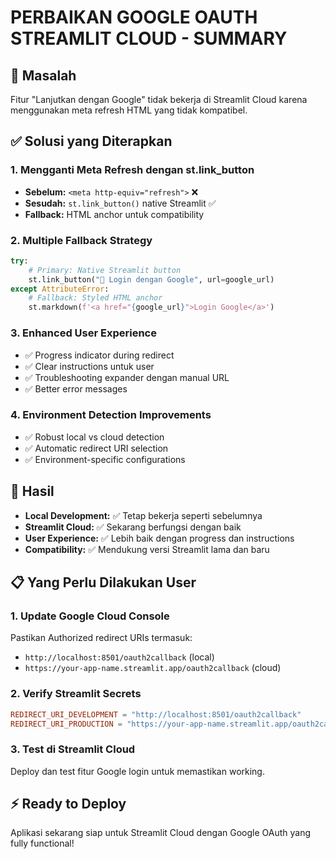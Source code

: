 # PERBAIKAN GOOGLE OAUTH STREAMLIT CLOUD - SUMMARY

## 🎯 Masalah
Fitur "Lanjutkan dengan Google" tidak bekerja di Streamlit Cloud karena menggunakan meta refresh HTML yang tidak kompatibel.

## ✅ Solusi yang Diterapkan

### 1. Mengganti Meta Refresh dengan st.link_button
- **Sebelum:** `<meta http-equiv="refresh">` ❌
- **Sesudah:** `st.link_button()` native Streamlit ✅
- **Fallback:** HTML anchor untuk compatibility

### 2. Multiple Fallback Strategy
```python
try:
    # Primary: Native Streamlit button
    st.link_button("🚀 Login dengan Google", url=google_url)
except AttributeError:
    # Fallback: Styled HTML anchor
    st.markdown(f'<a href="{google_url}">Login Google</a>')
```

### 3. Enhanced User Experience
- ✅ Progress indicator during redirect
- ✅ Clear instructions untuk user
- ✅ Troubleshooting expander dengan manual URL
- ✅ Better error messages

### 4. Environment Detection Improvements
- ✅ Robust local vs cloud detection
- ✅ Automatic redirect URI selection
- ✅ Environment-specific configurations

## 🚀 Hasil
- **Local Development:** ✅ Tetap bekerja seperti sebelumnya
- **Streamlit Cloud:** ✅ Sekarang berfungsi dengan baik
- **User Experience:** ✅ Lebih baik dengan progress dan instructions
- **Compatibility:** ✅ Mendukung versi Streamlit lama dan baru

## 📋 Yang Perlu Dilakukan User

### 1. Update Google Cloud Console
Pastikan Authorized redirect URIs termasuk:
- `http://localhost:8501/oauth2callback` (local)
- `https://your-app-name.streamlit.app/oauth2callback` (cloud)

### 2. Verify Streamlit Secrets
```toml
REDIRECT_URI_DEVELOPMENT = "http://localhost:8501/oauth2callback"
REDIRECT_URI_PRODUCTION = "https://your-app-name.streamlit.app/oauth2callback"
```

### 3. Test di Streamlit Cloud
Deploy dan test fitur Google login untuk memastikan working.

## ⚡ Ready to Deploy
Aplikasi sekarang siap untuk Streamlit Cloud dengan Google OAuth yang fully functional!
